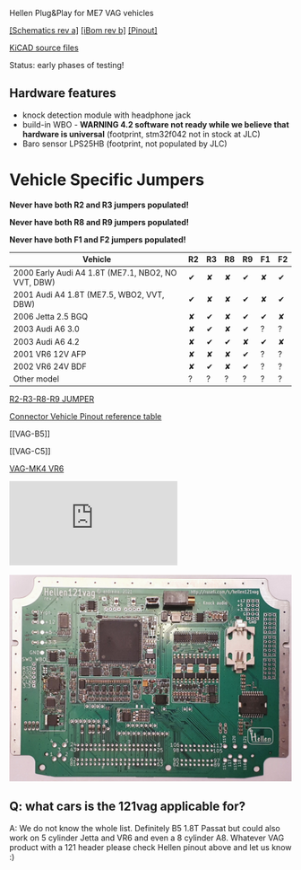 Hellen Plug&Play for ME7 VAG vehicles

[[Schematics rev a]](https://github.com/rusefi/hellen121vag/raw/main/boards/hellen121vag-a/board/hellen121vag-a-schematic.pdf)
[[iBom rev b]](https://rusefi.com/docs/ibom/hellen121vag-b-ibom.html)
[[Pinout]](https://rusefi.com/docs/pinouts/hellen/hellen121vag/)

[KiCAD source files](https://github.com/rusefi/hellen121vag)

Status: early phases of testing!


## Hardware features

* knock detection module with headphone jack
* build-in WBO - **WARNING 4.2 software not ready while we believe that hardware is universal** (footprint, stm32f042 not in stock at JLC)
* Baro sensor LPS25HB (footprint, not populated by JLC)


# Vehicle Specific Jumpers

**Never have both R2 and R3 jumpers populated!** 

**Never have both R8 and R9 jumpers populated!** 

**Never have both F1 and F2 jumpers populated!** 

| Vehicle | R2 | R3 | R8 | R9 | F1 | F2 |
| --- | --- | --- | --- | --- | --- | --- |
| 2000 Early Audi A4 1.8T (ME7.1, NBO2, NO VVT, DBW) | ✔ | ✘ | ✘ | ✔ | ✘ | ✔ |
| 2001 Audi A4 1.8T (ME7.5, WBO2, VVT, DBW) | ✔ | ✘ | ✘ | ✔ | ✘ | ✔ |
| 2006 Jetta 2.5 BGQ | ✘ | ✔ | ✘ | ✔ | ✔ | ✘ |
| 2003 Audi A6 3.0 | ✘ | ✔ | ✘ | ✔ | ? | ? |
| 2003 Audi A6 4.2 | ✘ | ✔ | ✔ | ✘ | ✔ | ✘ |
| 2001 VR6 12V AFP | ✘ | ✘ | ✘ | ✔ | ? | ? |
| 2002 VR6 24V BDF | ✘ | ✔ | ✘ | ✔ | ? | ? |
| Other model | ? | ? | ? | ? | ? | ? |

[R2-R3-R8-R9 JUMPER](https://drive.google.com/file/d/1r4os5Ft1mQFYYcKLPqTyI-RTlIX4GPmx/view?usp=sharing)

[Connector Vehicle Pinout reference table](https://docs.google.com/spreadsheets/d/1H0cZPAJFbpprgSu1Y8BiAYzXbqddvIn-Hhod4QCVQwk)

[[VAG-B5]]

[[VAG-C5]]

[VAG-MK4 VR6](https://github.com/rusefi/rusefi/wiki/mk4-vr6-wiring)


![x](https://rusefi.com/forum/download/file.php?id=7575)

![x](Hardware/Hellen/hellen121vag-a.jpg)

## Q: what cars is the 121vag applicable for?

A: We do not know the whole list. Definitely B5 1.8T Passat but could also work on 5 cylinder Jetta and VR6 and even a 8 cylinder A8. Whatever VAG product with a 121 header please check Hellen pinout above and let us know :)
